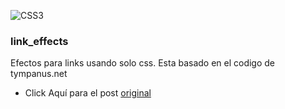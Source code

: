 

![CSS3](http://c1.staticflickr.com/5/4299/35961351031_486016a597_b.jpg=250x250)
### link_effects
Efectos para links usando solo css.
Esta basado en el codigo de tympanus.net
*  Click Aquí para el post [original](https://tympanus.net/Development/CreativeLinkEffects/#cl-effect-17)
